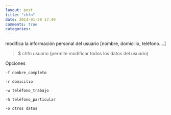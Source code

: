 ```yaml
---
layout: post
title: "chfn"
date: 2014-01-28 17:49
comments: true
categories: 
---
```

modifica la información personal del usuario [nombre, domicilio, teléfono….] 

>$ chfn usuario (permite modificar todos los datos del usuario)

Opciones 

	-f nombre_completo

	-r domicilio 

	-w teléfono_trabajo 

	-h teléfono_particular 

	-o otros datos 

